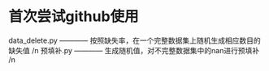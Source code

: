 # 首次尝试github使用
data_delete.py ———— 按照缺失率，在一个完整数据集上随机生成相应数目的缺失值 /n
预填补.py ———— 生成随机值，对不完整数据集中的nan进行预填补 /n
